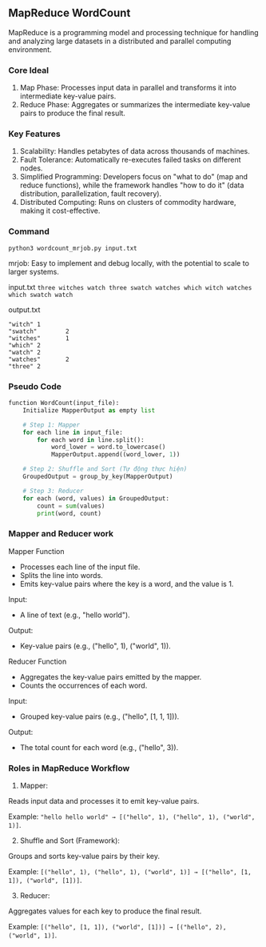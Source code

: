 ## MapReduce WordCount

MapReduce is a programming model and processing technique for handling and analyzing large datasets in a distributed and parallel computing environment.

### Core Ideal
1. Map Phase:
Processes input data in parallel and transforms it into intermediate key-value pairs.
2. Reduce Phase:
Aggregates or summarizes the intermediate key-value pairs to produce the final result.

### Key Features
1. Scalability:
Handles petabytes of data across thousands of machines.
2. Fault Tolerance:
Automatically re-executes failed tasks on different nodes.
3. Simplified Programming:
Developers focus on "what to do" (map and reduce functions), while the framework handles "how to do it" (data distribution, parallelization, fault recovery).
4. Distributed Computing:
Runs on clusters of commodity hardware, making it cost-effective.

### Command
```
python3 wordcount_mrjob.py input.txt
```

mrjob: Easy to implement and debug locally, with the potential to scale to larger systems.

input.txt
`three witches watch three swatch watches which witch watches which swatch watch`

output.txt
```
"witch" 1
"swatch"        2
"witches"       1
"which" 2
"watch" 2
"watches"       2
"three" 2
```

### Pseudo Code
```py
function WordCount(input_file):
    Initialize MapperOutput as empty list

    # Step 1: Mapper
    for each line in input_file:
        for each word in line.split():
            word_lower = word.to_lowercase()
            MapperOutput.append((word_lower, 1))

    # Step 2: Shuffle and Sort (Tự động thực hiện)
    GroupedOutput = group_by_key(MapperOutput)

    # Step 3: Reducer
    for each (word, values) in GroupedOutput:
        count = sum(values)
        print(word, count)
```

### Mapper and Reducer work
Mapper Function
- Processes each line of the input file.
- Splits the line into words.
- Emits key-value pairs where the key is a word, and the value is 1.

Input:
- A line of text (e.g., "hello world").

Output:
- Key-value pairs (e.g., ("hello", 1), ("world", 1)).

Reducer Function
- Aggregates the key-value pairs emitted by the mapper.
- Counts the occurrences of each word.

Input:
- Grouped key-value pairs (e.g., ("hello", [1, 1, 1])).

Output:
- The total count for each word (e.g., ("hello", 3)).


### Roles in MapReduce Workflow
1. Mapper:

Reads input data and processes it to emit key-value pairs.

Example: `"hello hello world" → [("hello", 1), ("hello", 1), ("world", 1)]`.

2. Shuffle and Sort (Framework):

Groups and sorts key-value pairs by their key.

Example: `[("hello", 1), ("hello", 1), ("world", 1)] → [("hello", [1, 1]), ("world", [1])]`.

3. Reducer:

Aggregates values for each key to produce the final result.

Example: `[("hello", [1, 1]), ("world", [1])] → [("hello", 2), ("world", 1)]`.

